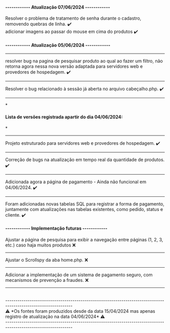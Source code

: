 <h4> ------------ Atualização 07/06/2024 ------------</h4>
Resolver o problema de tratamento de senha durante o cadastro, removendo quebras de linha. ✔️
<br>
adicionar imagens ao passar do mouse em cima do produtos ✔️
<br>
<h4> ------------ Atualização 05/06/2024 ------------</h4>
<hr>
resolver bug na pagina de pesquisar produto ao qual ao fazer um filtro, não retorna agora nessa nova versão adaptada para servidores web e provedores de hospedagem. ✔️
<hr>
Resolver o bug relacionado à sessão já aberta no arquivo cabeçalho.php. ✔️
<hr>
*<h4>Lista de versões registrada apartir do dia 04/06/2024:</h4>*
<hr>
Projeto estruturado para servidores web e provedores de hospedagem. ✔️
<hr>
Correção de bugs na atualização em tempo real da quantidade de produtos. ✔️
<hr>
Adicionada agora a página de pagamento - Ainda não funcional em 04/06/2024. ✔️
<hr>
Foram adicionadas novas tabelas SQL para registrar a forma de pagamento, juntamente com atualizações nas tabelas existentes, como pedido, status e cliente. ✔️
<br>
<h4> ------------ Implementação futuras ------------</h4>
Ajustar a página de pesquisa para exibir a navegação entre páginas (1, 2, 3, etc.) caso haja muitos produtos ❌
<hr>
Ajustar o Scrollspy da aba home.php. ❌
<hr>
Adicionar a implementação de um sistema de pagamento seguro, com mecanismos de prevenção a fraudes. ❌
<hr>
<br>
---------------------------------------------------------------------------------------------------------------
<br>
⚠️ *Os fontes foram produzidos desde da data 15/04/2024 mas apenas registro de atualização na data 04/06/2024* ⚠️<br>
---------------------------------------------------------------------------------------------------------------
